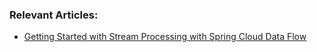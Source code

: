 ### Relevant Articles:

- [Getting Started with Stream Processing with Spring Cloud Data Flow](http://www.surya.com/spring-cloud-data-flow-stream-processing)

